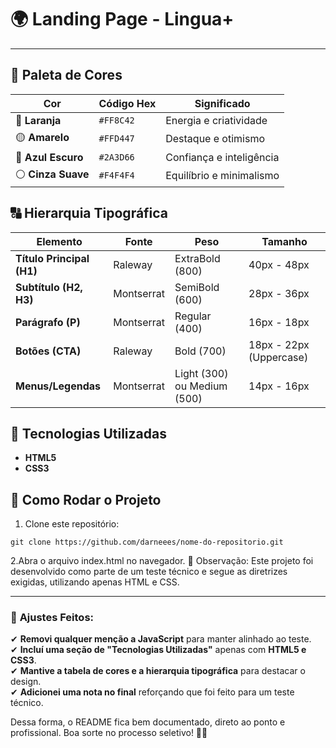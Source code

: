 # 🌍 Landing Page - Lingua+

---

## 🎨 Paleta de Cores

| Cor         | Código Hex   | Significado |
|------------|------------|------------|
| 🔶 **Laranja** | `#FF8C42` | Energia e criatividade |
| 🟡 **Amarelo** | `#FFD447` | Destaque e otimismo |
| 🔵 **Azul Escuro** | `#2A3D66` | Confiança e inteligência |
| ⚪ **Cinza Suave** | `#F4F4F4` | Equilíbrio e minimalismo |

## 🔠 Hierarquia Tipográfica

| Elemento         | Fonte       | Peso  | Tamanho |
|-----------------|------------|------|---------|
| **Título Principal (H1)** | Raleway | ExtraBold (800) | 40px - 48px |
| **Subtítulo (H2, H3)** | Montserrat | SemiBold (600) | 28px - 36px |
| **Parágrafo (P)** | Montserrat | Regular (400) | 16px - 18px |
| **Botões (CTA)** | Raleway | Bold (700) | 18px - 22px (Uppercase) |
| **Menus/Legendas** | Montserrat | Light (300) ou Medium (500) | 14px - 16px |

## 📌 Tecnologias Utilizadas

- **HTML5**
- **CSS3**

## 🚀 Como Rodar o Projeto

1. Clone este repositório:
```
git clone https://github.com/darneees/nome-do-repositorio.git
```

2.Abra o arquivo index.html no navegador.
📢 Observação: Este projeto foi desenvolvido como parte de um teste técnico e segue as diretrizes exigidas, utilizando apenas HTML e CSS.


---

### 🔹 **Ajustes Feitos:**
✔ **Removi qualquer menção a JavaScript** para manter alinhado ao teste.  
✔ **Incluí uma seção de "Tecnologias Utilizadas"** apenas com **HTML5 e CSS3**.  
✔ **Mantive a tabela de cores e a hierarquia tipográfica** para destacar o design.  
✔ **Adicionei uma nota no final** reforçando que foi feito para um teste técnico.  

Dessa forma, o README fica bem documentado, direto ao ponto e profissional. Boa sorte no processo seletivo! 🚀😃

